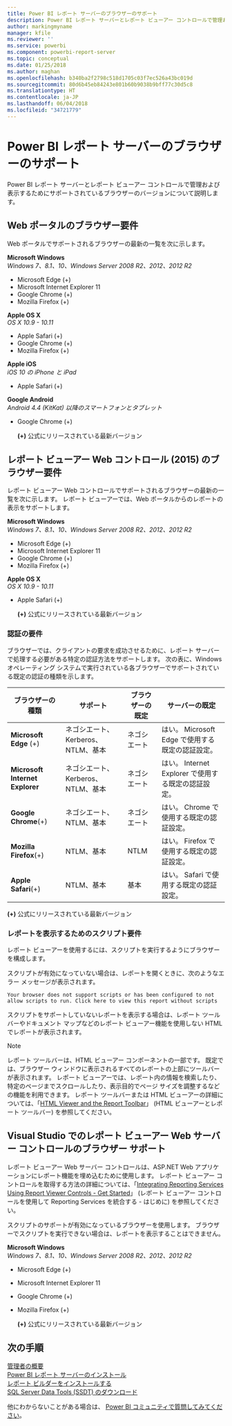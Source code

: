 ```yaml
---
title: Power BI レポート サーバーのブラウザーのサポート
description: Power BI レポート サーバーとレポート ビューアー コントロールで管理および表示するためにサポートされているブラウザーのバージョンについて説明します。
author: markingmyname
manager: kfile
ms.reviewer: ''
ms.service: powerbi
ms.component: powerbi-report-server
ms.topic: conceptual
ms.date: 01/25/2018
ms.author: maghan
ms.openlocfilehash: b340ba2f2798c518d1705c03f7ec526a43bc019d
ms.sourcegitcommit: 80d6b45eb84243e801b60b9038b9bff77c30d5c8
ms.translationtype: HT
ms.contentlocale: ja-JP
ms.lasthandoff: 06/04/2018
ms.locfileid: "34721779"
---
```

# <a name="browser-support-for-power-bi-report-server"></a>Power BI レポート サーバーのブラウザーのサポート
Power BI レポート サーバーとレポート ビューアー コントロールで管理および表示するためにサポートされているブラウザーのバージョンについて説明します。

## <a name="browser-requirements-for-the-web-portal"></a>Web ポータルのブラウザー要件
Web ポータルでサポートされるブラウザーの最新の一覧を次に示します。

**Microsoft Windows**  
*Windows 7、8.1、10、Windows Server 2008 R2、2012、2012 R2*

* Microsoft Edge (+)
* Microsoft Internet Explorer 11
* Google Chrome (+)
* Mozilla Firefox (+)

**Apple OS X**  
*OS X 10.9 - 10.11*

* Apple Safari (+)
* Google Chrome (+)
* Mozilla Firefox (+)

**Apple iOS**  
*iOS 10 の iPhone と iPad*

* Apple Safari (+)

**Google Android**  
*Android 4.4 (KitKat) 以降のスマートフォンとタブレット*

* Google Chrome (+)
  
  **(+)** 公式にリリースされている最新バージョン

## <a name="browser-requirements-for-the-report-viewer-web-control-2015"></a>レポート ビューアー Web コントロール (2015) のブラウザー要件
レポート ビューアー Web コントロールでサポートされるブラウザーの最新の一覧を次に示します。 レポート ビューアーでは、Web ポータルからのレポートの表示をサポートします。

**Microsoft Windows**  
*Windows 7、8.1、10、Windows Server 2008 R2、2012、2012 R2*

* Microsoft Edge (+)
* Microsoft Internet Explorer 11
* Google Chrome (+)
* Mozilla Firefox (+)

**Apple OS X**  
*OS X 10.9 - 10.11*

* Apple Safari (+)
  
  **(+)** 公式にリリースされている最新バージョン

### <a name="authentication-requirements"></a>認証の要件
ブラウザーでは、クライアントの要求を成功させるために、レポート サーバーで処理する必要がある特定の認証方法をサポートします。 次の表に、Windows オペレーティング システムで実行されている各ブラウザーでサポートされている既定の認証の種類を示します。

| **ブラウザーの種類** | **サポート** | **ブラウザーの既定** | **サーバーの既定** |
| --- | --- | --- | --- |
| **Microsoft Edge** (+) |ネゴシエート、Kerberos、NTLM、基本 |ネゴシエート |はい。 Microsoft Edge で使用する既定の認証設定。 |
| **Microsoft Internet Explorer** |ネゴシエート、Kerberos、NTLM、基本 |ネゴシエート |はい。 Internet Explorer で使用する既定の認証設定。 |
| **Google Chrome**(+) |ネゴシエート、NTLM、基本 |ネゴシエート |はい。 Chrome で使用する既定の認証設定。 |
| **Mozilla Firefox**(+) |NTLM、基本 |NTLM |はい。 Firefox で使用する既定の認証設定。 |
| **Apple Safari**(+) |NTLM、基本 |基本 |はい。 Safari で使用する既定の認証設定。 |

 **(+)** 公式にリリースされている最新バージョン

### <a name="script-requirements-for-viewing-reports"></a>レポートを表示するためのスクリプト要件
レポート ビューアーを使用するには、スクリプトを実行するようにブラウザーを構成します。

スクリプトが有効になっていない場合は、レポートを開くときに、次のようなエラー メッセージが表示されます。

```
Your browser does not support scripts or has been configured to not allow scripts to run. Click here to view this report without scripts
```

 スクリプトをサポートしていないレポートを表示する場合は、レポート ツールバーやドキュメント マップなどのレポート ビューアー機能を使用しない HTML でレポートが表示されます。

> [!NOTE]
> レポート ツールバーは、HTML ビューアー コンポーネントの一部です。 既定では、ブラウザー ウィンドウに表示されるすべてのレポートの上部にツールバーが表示されます。 レポート ビューアーでは、レポート内の情報を検索したり、特定のページまでスクロールしたり、表示目的でページ サイズを調整するなどの機能を利用できます。 レポート ツールバーまたは HTML ビューアーの詳細については、「[HTML Viewer and the Report Toolbar](https://docs.microsoft.com/sql/reporting-services/html-viewer-and-the-report-toolbar)」 (HTML ビューアーとレポート ツールバー) を参照してください。
> 
> 

## <a name="browser-support-for-report-viewer-web-server-controls-in-visual-studio"></a>Visual Studio でのレポート ビューアー Web サーバー コントロールのブラウザー サポート
レポート ビューアー Web サーバー コントロールは、ASP.NET Web アプリケーションにレポート機能を埋め込むために使用します。 レポート ビューアー コントロールを取得する方法の詳細については、「[Integrating Reporting Services Using Report Viewer Controls - Get Started](https://docs.microsoft.com/sql/reporting-services/application-integration/integrating-reporting-services-using-reportviewer-controls-get-started)」 (レポート ビューアー コントロールを使用して Reporting Services を統合する - はじめに) を参照してください。

スクリプトのサポートが有効になっているブラウザーを使用します。 ブラウザーでスクリプトを実行できない場合は、レポートを表示することはできません。

**Microsoft Windows**  
*Windows 7、8.1、10、Windows Server 2008 R2、2012、2012 R2*

* Microsoft Edge (+)
* Microsoft Internet Explorer 11
* Google Chrome (+)
* Mozilla Firefox (+)
  
  **(+)** 公式にリリースされている最新バージョン

## <a name="next-steps"></a>次の手順
[管理者の概要](admin-handbook-overview.md)  
[Power BI レポート サーバーのインストール](install-report-server.md)  
[レポート ビルダーをインストールする](https://docs.microsoft.com/sql/reporting-services/install-windows/install-report-builder)  
[SQL Server Data Tools (SSDT) のダウンロード](http://go.microsoft.com/fwlink/?LinkID=616714)

他にわからないことがある場合は、 [Power BI コミュニティで質問してみてください](https://community.powerbi.com/)。

